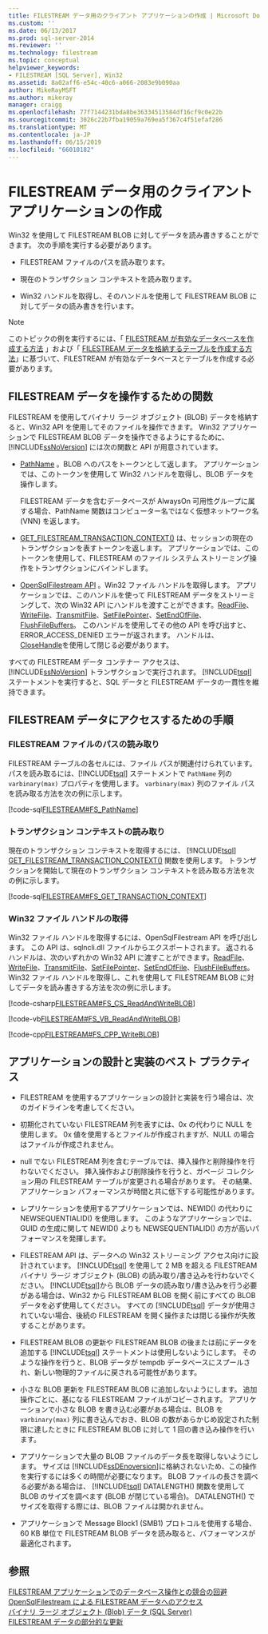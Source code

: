 ```yaml
---
title: FILESTREAM データ用のクライアント アプリケーションの作成 | Microsoft Docs
ms.custom: ''
ms.date: 06/13/2017
ms.prod: sql-server-2014
ms.reviewer: ''
ms.technology: filestream
ms.topic: conceptual
helpviewer_keywords:
- FILESTREAM [SQL Server], Win32
ms.assetid: 8a02aff6-e54c-40c6-a066-2083e9b090aa
author: MikeRayMSFT
ms.author: mikeray
manager: craigg
ms.openlocfilehash: 77f7144231bda8be36334513584df16cf9c0e22b
ms.sourcegitcommit: 3026c22b7fba19059a769ea5f367c4f51efaf286
ms.translationtype: MT
ms.contentlocale: ja-JP
ms.lasthandoff: 06/15/2019
ms.locfileid: "66010182"
---
```

# <a name="create-client-applications-for-filestream-data"></a>FILESTREAM データ用のクライアント アプリケーションの作成
  Win32 を使用して FILESTREAM BLOB に対してデータを読み書きすることができます。 次の手順を実行する必要があります。  
  
-   FILESTREAM ファイルのパスを読み取ります。  
  
-   現在のトランザクション コンテキストを読み取ります。  
  
-   Win32 ハンドルを取得し、そのハンドルを使用して FILESTREAM BLOB に対してデータの読み書きを行います。  
  
> [!NOTE]  
>  このトピックの例を実行するには、「 [FILESTREAM が有効なデータベースを作成する方法](create-a-filestream-enabled-database.md) 」および「 [FILESTREAM データを格納するテーブルを作成する方法](create-a-table-for-storing-filestream-data.md)」に基づいて、FILESTREAM が有効なデータベースとテーブルを作成する必要があります。  
  
##  <a name="func"></a> FILESTREAM データを操作するための関数  
 FILESTREAM を使用してバイナリ ラージ オブジェクト (BLOB) データを格納すると、Win32 API を使用してそのファイルを操作できます。 Win32 アプリケーションで FILESTREAM BLOB データを操作できるようにするために、 [!INCLUDE[ssNoVersion](../../includes/ssnoversion-md.md)] には次の関数と API が用意されています。  
  
-   [PathName](/sql/relational-databases/system-functions/pathname-transact-sql) 。BLOB へのパスをトークンとして返します。 アプリケーションでは、このトークンを使用して Win32 ハンドルを取得し、BLOB データを操作します。  
  
     FILESTREAM データを含むデータベースが AlwaysOn 可用性グループに属する場合、PathName 関数はコンピューター名ではなく仮想ネットワーク名 (VNN) を返します。  
  
-   [GET_FILESTREAM_TRANSACTION_CONTEXT()](/sql/t-sql/functions/get-filestream-transaction-context-transact-sql) は、セッションの現在のトランザクションを表すトークンを返します。 アプリケーションでは、このトークンを使用して、FILESTREAM のファイル システム ストリーミング操作をトランザクションにバインドします。  
  
-   [OpenSqlFilestream API](access-filestream-data-with-opensqlfilestream.md) 。Win32 ファイル ハンドルを取得します。 アプリケーションでは、このハンドルを使って FILESTREAM データをストリーミングして、次の Win32 API にハンドルを渡すことができます。[ReadFile](https://go.microsoft.com/fwlink/?LinkId=86422)、[WriteFile](https://go.microsoft.com/fwlink/?LinkId=86423)、[TransmitFile](https://go.microsoft.com/fwlink/?LinkId=86424)、[SetFilePointer](https://go.microsoft.com/fwlink/?LinkId=86425)、[SetEndOfFile](https://go.microsoft.com/fwlink/?LinkId=86426)、[FlushFileBuffers](https://go.microsoft.com/fwlink/?LinkId=86427)。 このハンドルを使用してその他の API を呼び出すと、ERROR_ACCESS_DENIED エラーが返されます。 ハンドルは、 [CloseHandle](https://go.microsoft.com/fwlink/?LinkId=86428)を使用して閉じる必要があります。  
  
 すべての FILESTREAM データ コンテナー アクセスは、 [!INCLUDE[ssNoVersion](../../includes/ssnoversion-md.md)] トランザクションで実行されます。 [!INCLUDE[tsql](../../includes/tsql-md.md)] ステートメントを実行すると、SQL データと FILESTREAM データの一貫性を維持できます。  
  
##  <a name="steps"></a> FILESTREAM データにアクセスするための手順  
  
###  <a name="path"></a> FILESTREAM ファイルのパスの読み取り  
 FILESTREAM テーブルの各セルには、ファイル パスが関連付けられています。 パスを読み取るには、[!INCLUDE[tsql](../../includes/tsql-md.md)] ステートメントで `PathName` 列の `varbinary(max)` プロパティを使用します。 `varbinary(max)` 列のファイル パスを読み取る方法を次の例に示します。  
  
 [!code-sql[FILESTREAM#FS_PathName](../../snippets/tsql/SQL15/tsql/filestream/transact-sql/filestream.sql#fs_pathname)]  
  
###  <a name="trx"></a> トランザクション コンテキストの読み取り  
 現在のトランザクション コンテキストを取得するには、 [!INCLUDE[tsql](../../includes/tsql-md.md)] [GET_FILESTREAM_TRANSACTION_CONTEXT()](/sql/t-sql/functions/get-filestream-transaction-context-transact-sql) 関数を使用します。 トランザクションを開始して現在のトランザクション コンテキストを読み取る方法を次の例に示します。  
  
 [!code-sql[FILESTREAM#FS_GET_TRANSACTION_CONTEXT](../../snippets/tsql/SQL15/tsql/filestream/transact-sql/filestream.sql#fs_get_transaction_context)]  
  
###  <a name="handle"></a> Win32 ファイル ハンドルの取得  
 Win32 ファイル ハンドルを取得するには、OpenSqlFilestream API を呼び出します。 この API は、sqlncli.dll ファイルからエクスポートされます。 返されるハンドルは、次のいずれかの Win32 API に渡すことができます。[ReadFile](https://go.microsoft.com/fwlink/?LinkId=86422)、[WriteFile](https://go.microsoft.com/fwlink/?LinkId=86423)、[TransmitFile](https://go.microsoft.com/fwlink/?LinkId=86424)、[SetFilePointer](https://go.microsoft.com/fwlink/?LinkId=86425)、[SetEndOfFile](https://go.microsoft.com/fwlink/?LinkId=86426)、[FlushFileBuffers](https://go.microsoft.com/fwlink/?LinkId=86427)。 Win32 ファイル ハンドルを取得し、これを使用して FILESTREAM BLOB に対してデータを読み書きする方法を次の例に示します。  
  
 [!code-csharp[FILESTREAM#FS_CS_ReadAndWriteBLOB](../../snippets/tsql/SQL15/tsql/filestream/cs/filestream.cs#fs_cs_readandwriteblob)]  
  
 [!code-vb[FILESTREAM#FS_VB_ReadAndWriteBLOB](../../snippets/tsql/SQL15/tsql/filestream/vb/filestream.vb#fs_vb_readandwriteblob)]  
  
 [!code-cpp[FILESTREAM#FS_CPP_WriteBLOB](../../snippets/tsql/SQL15/tsql/filestream/cpp/filestream.cpp#fs_cpp_writeblob)]  
  
##  <a name="best"></a> アプリケーションの設計と実装のベスト プラクティス  
  
-   FILESTREAM を使用するアプリケーションの設計と実装を行う場合は、次のガイドラインを考慮してください。  
  
-   初期化されていない FILESTREAM 列を表すには、0x の代わりに NULL を使用します。 0x 値を使用するとファイルが作成されますが、NULL の場合はファイルが作成されません。  
  
-   null でない FILESTREAM 列を含むテーブルでは、挿入操作と削除操作を行わないでください。 挿入操作および削除操作を行うと、ガベージ コレクション用の FILESTREAM テーブルが変更される場合があります。 その結果、アプリケーション パフォーマンスが時間と共に低下する可能性があります。  
  
-   レプリケーションを使用するアプリケーションでは、NEWID() の代わりに NEWSEQUENTIALID() を使用します。 このようなアプリケーションでは、GUID の生成に関して NEWID() よりも NEWSEQUENTIALID() の方が高いパフォーマンスを発揮します。  
  
-   FILESTREAM API は、データへの Win32 ストリーミング アクセス向けに設計されています。 [!INCLUDE[tsql](../../includes/tsql-md.md)] を使用して 2 MB を超える FILESTREAM バイナリ ラージ オブジェクト (BLOB) の読み取り/書き込みを行わないでください。 [!INCLUDE[tsql](../../includes/tsql-md.md)]から BLOB データの読み取り/書き込みを行う必要がある場合は、Win32 から FILESTREAM BLOB を開く前にすべての BLOB データを必ず使用してください。 すべての [!INCLUDE[tsql](../../includes/tsql-md.md)] データが使用されていない場合、後続の FILESTREAM を開く操作または閉じる操作が失敗することがあります。  
  
-   FILESTREAM BLOB の更新や FILESTREAM BLOB の後または前にデータを追加する [!INCLUDE[tsql](../../includes/tsql-md.md)] ステートメントは使用しないようにします。 そのような操作を行うと、BLOB データが tempdb データベースにスプールされ、新しい物理的ファイルに戻される可能性があります。  
  
-   小さな BLOB 更新を FILESTREAM BLOB に追加しないようにします。 追加操作ごとに、基になる FILESTREAM ファイルがコピーされます。 アプリケーションで小さな BLOB を書き込む必要がある場合は、BLOB を `varbinary(max)` 列に書き込んでおき、BLOB の数があらかじめ設定された制限に達したときに FILESTREAM BLOB に対して 1 回の書き込み操作を行います。  
  
-   アプリケーションで大量の BLOB ファイルのデータ長を取得しないようにします。 サイズは [!INCLUDE[ssDEnoversion](../../includes/ssdenoversion-md.md)]に格納されないため、この操作を実行するには多くの時間が必要になります。 BLOB ファイルの長さを調べる必要がある場合は、 [!INCLUDE[tsql](../../includes/tsql-md.md)] DATALENGTH() 関数を使用して BLOB のサイズを調べます (BLOB が閉じている場合)。 DATALENGTH() でサイズを取得する際には、BLOB ファイルは開かれません。  
  
-   アプリケーションで Message Block1 (SMB1) プロトコルを使用する場合、60 KB 単位で FILESTREAM BLOB データを読み取ると、パフォーマンスが最適化されます。  
  
## <a name="see-also"></a>参照  
 [FILESTREAM アプリケーションでのデータベース操作との競合の回避](avoid-conflicts-with-database-operations-in-filestream-applications.md)   
 [OpenSqlFilestream による FILESTREAM データへのアクセス](access-filestream-data-with-opensqlfilestream.md)   
 [バイナリ ラージ オブジェクト &#40;Blob&#41; データ &#40;SQL Server&#41;](binary-large-object-blob-data-sql-server.md)   
 [FILESTREAM データの部分的な更新](make-partial-updates-to-filestream-data.md)  
  
  
